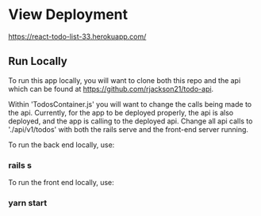 

# View Deployment

https://react-todo-list-33.herokuapp.com/

## Run Locally

To run this app locally, you will want to clone both this repo and the api which can be found at https://github.com/rjackson21/todo-api. 

Within 'TodosContainer.js' you will want to change the calls being made to the api. Currently, for the app to be deployed properly, the api is also deployed, and the app is calling to the deployed api. Change all api calls to './api/v1/todos' with both the rails serve and the front-end server running. 

To run the back end locally, use:

### rails s 

To run the front end locally, use:

### yarn start

